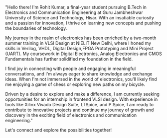 "Hello there!
I'm Rohit Kumar, a final-year student pursuing B.Tech in Electronics and Communication Engineering at Guru Jambheshwar University of Science and Technology, Hisar. With an insatiable curiosity and a passion for innovation, I thrive on learning new concepts and pushing the boundaries of technology. 

My journey in the realm of electronics has been enriched by a two-month summer training in VLSI Design at NIELIT New Delhi, where I honed my skills in Verilog, VHDL, Digital Design,FPGA Prototyping and Mini Project (UART). My coursework in Digital Electronics, Analog Electronics and CMOS Fundamentals has further solidified my foundation in the field.

I find joy in connecting with people and engaging in meaningful conversations, and I'm always eager to share knowledge and exchange ideas. When I'm not immersed in the world of electronics, you'll likely find me enjoying a game of chess or exploring new paths on my bicycle.

Driven by a desire to explore and make a difference, I am currently seeking opportunities for an internship in frontend VLSI design. With experience in tools like Xilinx Vivado Design Suite, LTSpice, and P Spice, I am ready to contribute to innovative projects and continue my journey of growth and discovery in the exciting field of electronics and communication engineering."

Let's connect and explore the possibilities together!

<!---
sumitarohit/sumitarohit is a ✨ special ✨ repository because its `README.md` (this file) appears on your GitHub profile.
You can click the Preview link to take a look at your changes.
--->
